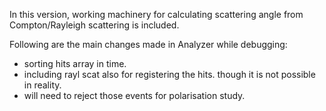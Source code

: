 In this version, working machinery for calculating scattering angle from Compton/Rayleigh scattering is included.

Following are the main changes made in Analyzer while debugging:
- sorting hits array in time.
- including rayl scat also for registering the hits. though it is not possible in reality.  
- will need to reject those events for polarisation study.